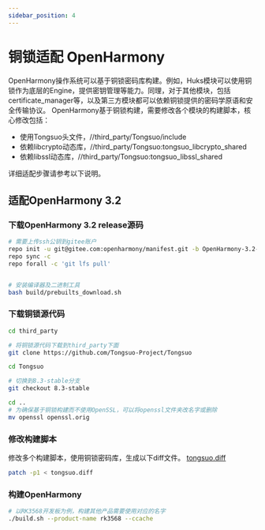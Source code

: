 ```yaml
---
sidebar_position: 4
---
```


# 铜锁适配 OpenHarmony

OpenHarmony操作系统可以基于铜锁密码库构建。例如，Huks模块可以使用铜锁作为底层的Engine，提供密钥管理等能力。同理，对于其他模块，包括certificate_manager等，以及第三方模块都可以依赖铜锁提供的密码学原语和安全传输协议。
OpenHarmony基于铜锁构建，需要修改各个模块的构建脚本，核心修改包括：

- 使用Tongsuo头文件，//third_party/Tongsuo/include
- 依赖libcrypto动态库，//third_party/Tongsuo:tongsuo_libcrypto_shared
- 依赖libssl动态库，//third_party/Tongsuo:tongsuo_libssl_shared

详细适配步骤请参考以下说明。

## 适配OpenHarmony 3.2

### 下载OpenHarmony 3.2 release源码

```bash
# 需要上传ssh公钥到gitee账户
repo init -u git@gitee.com:openharmony/manifest.git -b OpenHarmony-3.2-Release --no-repo-verify
repo sync -c
repo forall -c 'git lfs pull'


# 安装编译器及二进制工具
bash build/prebuilts_download.sh
```
### 下载铜锁源代码
```bash
cd third_party

# 将铜锁源代码下载到third_party下面
git clone https://github.com/Tongsuo-Project/Tongsuo

cd Tongsuo

# 切换到8.3-stable分支
git checkout 8.3-stable

cd ..
# 为确保基于铜锁构建而不使用OpenSSL，可以将openssl文件夹改名字或删除
mv openssl openssl.orig
```
### 修改构建脚本

修改多个构建脚本，使用铜锁密码库，生成以下diff文件。
[tongsuo.diff](https://www.yuque.com/attachments/yuque/0/2023/diff/21453368/1686895980002-cba02dcd-5156-482a-8a36-829f8dcb1d2a.diff?_lake_card=%7B%22src%22%3A%22https%3A%2F%2Fwww.yuque.com%2Fattachments%2Fyuque%2F0%2F2023%2Fdiff%2F21453368%2F1686895980002-cba02dcd-5156-482a-8a36-829f8dcb1d2a.diff%22%2C%22name%22%3A%22tongsuo.diff%22%2C%22size%22%3A125631%2C%22ext%22%3A%22diff%22%2C%22source%22%3A%22%22%2C%22status%22%3A%22done%22%2C%22download%22%3Atrue%2C%22taskId%22%3A%22ufb0e1693-f75e-472d-9a40-0860b2bb019%22%2C%22taskType%22%3A%22upload%22%2C%22type%22%3A%22%22%2C%22__spacing%22%3A%22both%22%2C%22mode%22%3A%22title%22%2C%22id%22%3A%22u347d043b%22%2C%22margin%22%3A%7B%22top%22%3Atrue%2C%22bottom%22%3Atrue%7D%2C%22card%22%3A%22file%22%7D)

```bash
patch -p1 < tongsuo.diff
```

### 构建OpenHarmony

```bash
# 以RK3568开发板为例，构建其他产品需要使用对应的名字
./build.sh --product-name rk3568 --ccache
```
